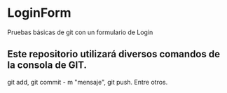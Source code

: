 # LoginForm
Pruebas básicas de git con un formulario de Login


## Este repositorio utilizará diversos comandos de la consola de GIT.

git add, git commit - m "mensaje", git push. Entre otros.
